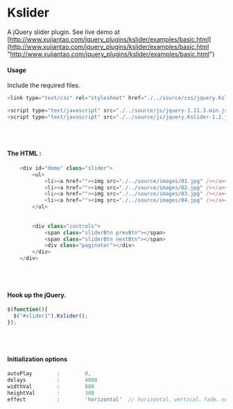 # Kslider
A jQuery slider plugin. See live demo at [http://www.xujiantao.com/jquery_plugins/kslider/examples/basic.html](http://www.xujiantao.com/jquery_plugins/kslider/examples/basic.html "http://www.xujiantao.com/jquery_plugins/kslider/examples/basic.html")

#### Usage
Include the required files.
```Javascript
<link type="text/css" rel="stylesheet" href="./../source/css/jquery.Kslider.css" />

<script type="text/javascript" src="./../source/js/jquery-1.11.3.min.js"></script>
<script type="text/javascript" src="./../source/js/jquery.Kslider-1.2.js"></script>
```
<br><br>

#### The HTML :
```Javascript
	<div id="demo" class="slider">
		<ul>				
			<li><a href=""><img src="./../source/images/01.jpg" /></a></li>
			<li><a href=""><img src="./../source/images/02.jpg" /></a></li>
			<li><a href=""><img src="./../source/images/03.jpg" /></a></li>
			<li><a href=""><img src="./../source/images/04.jpg" /></a></li>
		</ul>
		
		
		<div class="controls">
			<span class="sliderBtn prevBtn"></span>
			<span class="sliderBtn nextBtn"></span>
			<div class="paginator"></div>
		</div>
	</div>
```
<br><br>

#### Hook up the jQuery.
```Javascript
$(function(){
  $("#slider1").Kslider();
});
```
<br><br>

#### Initialization options
```Javascript
autoPlay        :        0,
delays          :        4000
widthVal        :        800
heightVal       :        300
effect          :	     'horizontal'  // horizontal、vertical、fade、none
```
<br><br>
